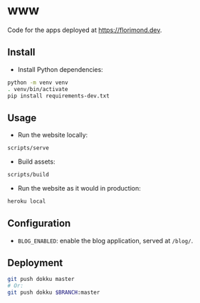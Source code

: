 # www

Code for the apps deployed at https://florimond.dev.

## Install

- Install Python dependencies:

```bash
python -m venv venv
. venv/bin/activate
pip install requirements-dev.txt
```

## Usage

- Run the website locally:

```bash
scripts/serve
```

- Build assets:

```bash
scripts/build
```

- Run the website as it would in production:

```bash
heroku local
```

## Configuration

- `BLOG_ENABLED`: enable the blog application, served at `/blog/`.

## Deployment

```bash
git push dokku master
# Or:
git push dokku $BRANCH:master
```
